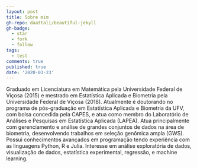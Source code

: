```yaml
---
layout: post
title: Sobre mim
gh-repo: daattali/beautiful-jekyll
gh-badge:
  - star
  - fork
  - follow
tags:
  - test
comments: true
published: true
date: '2020-03-23'
---
```


Graduado em Licenciatura em Matemática pela Universidade Federal de Viçosa (2015) e mestrado em Estatística Aplicada e Biometria pela Universidade Federal de Viçosa (2018). Atualmente é doutorando no programa de pós-graduação em Estatística Aplicada e Biometria da UFV, com bolsa concedida pela CAPES, e atua como membro do Laboratório de Análises e Pesquisas em Estatística Aplicada (LAPEA). Atua principalmente com gerenciamento e análise de grandes conjuntos de dados na área de biometria, desenvolvendo trabalhos em seleção genômica ampla (GWS). Possui conhecimentos avançados em programação tendo experiência com as linguagens Python, R e Julia. Interesse em análise exploratória de dados, visualização de dados, estatística experimental, regressão, e machine learning.
